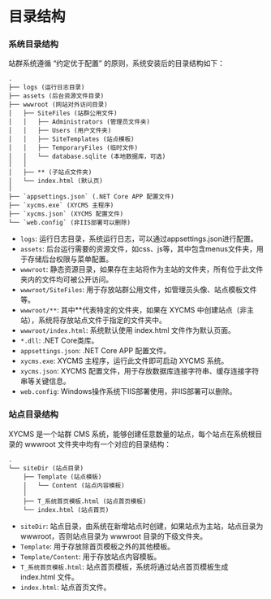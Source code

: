 # 目录结构

### 系统目录结构

站群系统遵循 “约定优于配置” 的原则，系统安装后的目录结构如下：

```
.
├── logs (运行日志目录)
├── assets (后台资源文件目录)
├── wwwroot (网站对外访问目录)
│   ├── SiteFiles (站群公用文件)
│   │   ├── Administrators (管理员文件夹)
│   │   ├── Users (用户文件夹)
│   │   ├── SiteTemplates (站点模板)
│   │   ├── TemporaryFiles (临时文件)
│   │   └── database.sqlite (本地数据库，可选)
│   │ 
│   ├── ** (子站点文件夹)
│   └── index.html (默认页)
│ 
├── `appsettings.json` (.NET Core APP 配置文件)
├── `xycms.exe` (XYCMS 主程序)
├── `xycms.json` (XYCMS 配置文件)
└── `web.config` (非IIS部署可以删除)

```

* `logs`: 运行日志目录，系统运行日志，可以通过appsettings.json进行配置。
* `assets`: 后台运行需要的资源文件，如css、js等，其中包含menus文件夹，用于存储后台权限与菜单配置。
* `wwwroot`: 静态资源目录，如果存在主站将作为主站的文件夹，所有位于此文件夹内的文件均可被公开访问。
* `wwwroot/SiteFiles`: 用于存放站群公用文件，如管理员头像、站点模板文件等。
* `wwwroot/**`: 其中**代表特定的文件夹，如果在 XYCMS 中创建站点（非主站），系统将存放站点文件于指定的文件夹中。
* `wwwroot/index.html`: 系统默认使用 index.html 文件作为默认页面。
* `*.dll`: .NET Core类库。
* `appsettings.json`: .NET Core APP 配置文件。
* `xycms.exe`: XYCMS 主程序，运行此文件即可启动 XYCMS 系统。
* `xycms.json`: XYCMS 配置文件，用于存放数据库连接字符串、缓存连接字符串等关键信息。
* `web.config`: Windows操作系统下IIS部署使用，非IIS部署可以删除。

### 站点目录结构

XYCMS 是一个站群 CMS 系统，能够创建任意数量的站点，每个站点在系统根目录的 wwwroot 文件夹中均有一个对应的目录结构：

```
.
└── siteDir (站点目录)
    ├── Template (站点模板)
    │   └── Content (站点内容模板)
    │ 
    ├── T_系统首页模板.html (站点首页模板)
    └── index.html (站点首页)

```

* `siteDir`: 站点目录，由系统在新增站点时创建，如果站点为主站，站点目录为 wwwroot，否则站点目录为 wwwroot 目录的下级文件夹。
* `Template`: 用于存放除首页模板之外的其他模板。
* `Template/Content`: 用于存放站点内容模板。
* `T_系统首页模板.html`: 站点首页模板，系统将通过站点首页模板生成 index.html 文件。
* `index.html`: 站点首页文件。

